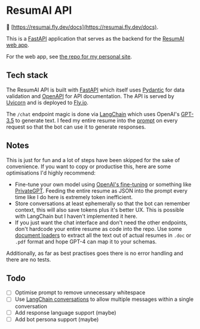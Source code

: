 # ResumAI API

🔗 [https://resumai.fly.dev/docs](https://resumai.fly.dev/docs).

This is a [FastAPI](https://fastapi.tiangolo.com/) application that serves as the backend for the [ResumAI web app](https://www.brianbriscoe.dev/resume).

For the web app, see [the repo for my personal site](https://github.com/Briscoooe/brianbriscoe.dev/tree/main/resume).

## Tech stack
The ResumAI API is built with [FastAPI](https://fastapi.tiangolo.com/) which itself uses [Pydantic](https://pydantic-docs.helpmanual.io/) for data validation and [OpenAPI](https://swagger.io/specification/) for API documentation. The API is served by [Uvicorn](https://www.uvicorn.org/) and is deployed to [Fly.io](https://fly.io/).

The `/chat` endpoint magic is done via [LangChain](https://python.langchain.com/en/latest/index.html) which uses OpenAI's [GPT-3.5](https://openai.com/blog/openai-api/) to generate text. I feed my entire resume into the [prompt](https://github.com/Briscoooe/resumai/blob/main/chat.py#L36) on every request so that the bot can use it to generate responses.

## Notes
This is just for fun and a lot of steps have been skipped for the sake of convenience. If you want to copy or productise this, here are some optimisations I'd highly recommend:
- Fine-tune your own model using [OpenAI's fine-tuning](https://openai.com/blog/customizing-gpt-3) or something like [PrivateGPT](https://github.com/imartinez/privateGPT). Feeding the entire resume as JSON into the prompt every time like I do here is extremely token inefficient.
- Store conversations at least ephemerally so that the bot can remember context, this will also save tokens plus it's better UX. This is possible with LangChain but I haven't implemented it here.
- If you just want the chat interface and don't need the other endpoints, don't hardcode your entire resume as code into the repo. Use some [document loaders](https://python.langchain.com/en/latest/modules/indexes/document_loaders/examples/pdf.html) to extract all the text out of actual resumes in `.doc` or `.pdf` format and hope GPT-4 can map it to your schemas.

Additionally, as far as best practises goes there is no error handling and there are no tests.

## Todo
- [ ] Optimise prompt to remove unnecessary whitespace
- [ ] Use [LangChain conversations](https://python.langchain.com/en/latest/modules/memory/getting_started.html) to allow multiple messages within a single conversation
- [ ] Add response language support (maybe)
- [ ] Add bot persona support (maybe)
